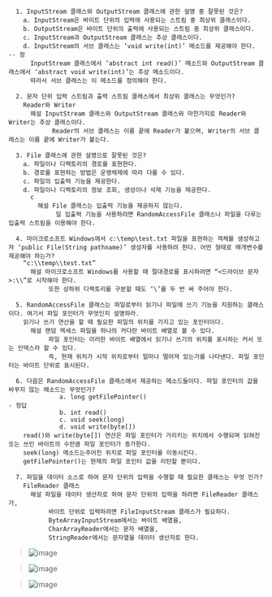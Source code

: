 ```
  1. InputStream 클래스와 OutputStream 클래스에 관한 설명 중 잘못된 것은?
    a. InputStream은 바이트 단위의 입력에 사용되는 스트림 중 최상위 클래스이다.
    b. OutputStream은 바이트 단위의 출력에 사용되는 스트림 중 최상위 클래스이다.
    c. InputStream과 OutputStream 클래스는 추상 클래스이다.
    d. InputStream의 서브 클래스는 ‘void write(int)’ 메소드를 제공해야 한다.                                              -- 정
      InputStream 클래스에서 ‘abstract int read()’ 메소드와 OutputStream 클래스에서 ‘abstract void write(int)’는 추상 메소드이다. 
      따라서 서브 클래스는 이 메소드를 정의해야 한다.
```

```
  2. 문자 단위 입력 스트림과 출력 스트림 클래스에서 최상위 클래스는 무엇인가?
    Reader와 Writer
      해설 InputStream 클래스와 OutputStream 클래스와 마찬가지로 Reader와 Writer는 추상 클래스이다. 
            Reader의 서브 클래스는 이름 끝에 Reader가 붙으며, Writer의 서브 클래스는 이름 끝에 Writer가 붙는다.
```

```
  3. File 클래스에 관한 설명으로 잘못된 것은?
    a. 파일이나 디렉토리의 경로를 표현한다.
    b. 경로를 표현하는 방법은 운영체제에 따라 다를 수 있다.
    c. 파일의 입출력 기능을 제공한다.
    d. 파일이나 디렉토리의 정보 조회, 생성이나 삭제 기능을 제공한다.
      c
        해설 File 클래스는 입출력 기능을 제공하지 않는다. 
             일 입출력 기능을 사용하려면 RandomAccessFile 클래스나 파일을 다루는 입출력 스트림을 이용해야 한다.
```

```
  4. 마이크로소프트 Windows에서 c:\temp\test.txt 파일을 표현하는 객체를 생성하고자 ‘public File(String pathname)’ 생성자를 사용하려 한다. 어떤 형태로 매개변수를 제공해야 하는가?
    “c:\\temp\\test.txt”
      해설 마이크로소프트 Windows를 사용할 때 절대경로를 표시하려면 “<드라이브 문자>:\\”로 시작해야 한다. 
           또한 상하위 디렉토리를 구분할 때도 ‘\’를 두 번 써 주어야 한다.
```

```
  5. RandomAccessFile 클래스는 파일로부터 읽기나 파일에 쓰기 기능을 지원하는 클래스이다. 여기서 파일 포인터가 무엇인지 설명하라.
    읽기나 쓰기 연산을 할 때 필요한 파일의 위치를 가지고 있는 포인터이다.
      해설 랜덤 엑세스 파일을 하나의 커다란 바이트 배열로 볼 수 있다. 
           파일 포인터는 이러한 바이트 배열에서 읽기나 쓰기의 위치를 표시하는 커서 또는 인덱스라 할 수 있다. 
           즉, 현재 위치가 시작 위치로부터 얼마나 떨어져 있는가를 나타낸다. 파일 포인터는 바이트 단위로 표시된다.
```

```
  6. 다음은 RandomAccessFile 클래스에서 제공하는 메소드들이다. 파일 포인터의 값을 바꾸지 않는 메소드는 무엇인가?
              a. long getFilePointer()                                                                        - 정답
              b. int read()
              c. void seek(long) 
              d. void write(byte[])
    read()와 write(byte[]) 연산은 파일 포인터가 가리키는 위치에서 수행되며 읽혀진 또는 쓰인 바이트의 수만큼 파일 포인터가 증가한다. 
    seek(long) 메소드는주어진 위치로 파일 포인터를 이동시킨다. 
    getFilePointer()는 현재의 파일 포인터 값을 리턴할 뿐이다.
```

```
  7. 파일을 데이터 소스로 하여 문자 단위의 입력을 수행할 때 필요한 클래스는 무엇 인가?  
    FileReader 클래스
      해설 파일을 데이터 생산자로 하여 문자 단위의 입력을 하려면 FileReader 클래스가, 
           바이트 단위로 입력하려면 FileInputStream 클래스가 필요하다. 
           ByteArrayInputStream에서는 바이트 배열을, 
           CharArrayReader에서는 문자 배열을,
           StringReader에서는 문자열을 데이터 생산자로 한다.
```

> ![image](https://user-images.githubusercontent.com/17442343/172001188-c3c84ed7-0264-4ddf-b76a-82bcb7ab0b7d.png)

> ![image](https://user-images.githubusercontent.com/17442343/172001276-fdbf40e5-4d2d-4d15-aff5-d7cfe96d0fd2.png)

> ![image](https://user-images.githubusercontent.com/17442343/172001282-73e4e94e-c497-4dfd-bd3b-fac5d09554e4.png)


```

```














